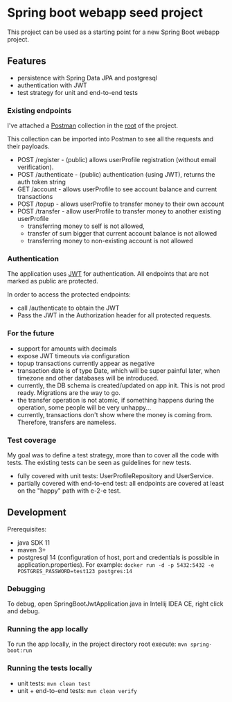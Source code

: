 # Spring boot webapp seed project

This project can be used as a starting point for a new Spring Boot webapp project.

## Features

* persistence with Spring Data JPA and postgresql
* authentication with JWT
* test strategy for unit and end-to-end tests

### Existing endpoints

I've attached a [Postman](https://www.postman.com/) collection in the [root](postman_requests.postman_collection.json)
of the project.

This collection can be imported into Postman to see all the requests and their payloads.

* POST /register - (public) allows userProfile registration (without email verification).
* POST /authenticate - (public) authentication (using JWT), returns the auth token string
* GET /account - allows userProfile to see account balance and current transactions
* POST /topup - allows userProfile to transfer money to their own account
* POST /transfer - allow userProfile to transfer money to another existing userProfile
  * transferring money to self is not allowed,
  * transfer of sum bigger that current account balance is not allowed
  * transferring money to non-existing account is not allowed

### Authentication

The application uses [JWT](https://jwt.io/) for authentication. All endpoints that are not marked as public are
protected.

In order to access the protected endpoints:

* call /authenticate to obtain the JWT
* Pass the JWT in the Authorization header for all protected requests.

### For the future

* support for amounts with decimals
* expose JWT timeouts via configuration
* topup transactions currently appear as negative
* transaction date is of type Date, which will be super painful later, when timezone and other databases will be
  introduced.
* currently, the DB schema is created/updated on app init. This is not prod ready. Migrations are the way to go.
* the transfer operation is not atomic, if something happens during the operation, some people will be very unhappy...
* currently, transactions don't show where the money is coming from. Therefore, transfers are nameless.

### Test coverage

My goal was to define a test strategy, more than to cover all the code with tests. The existing tests can be seen as
guidelines for new tests.

* fully covered with unit tests: UserProfileRepository and UserService.
* partially covered with end-to-end test: all endpoints are covered at least on the "happy" path with e-2-e test.

## Development

Prerequisites:
* java SDK 11
* maven 3+
* postgresql 14 (configuration of host, port and credentials is possible in application.properties). For
  example: ``docker run -d -p 5432:5432 -e POSTGRES_PASSWORD=test123 postgres:14``

### Debugging

To debug, open SpringBootJwtApplication.java in Intellij IDEA CE, right click and debug.

### Running the app locally

To run the app locally, in the project directory root execute: ``mvn spring-boot:run``

### Running the tests locally

* unit tests: ``mvn clean test``
* unit + end-to-end tests: ``mvn clean verify``
